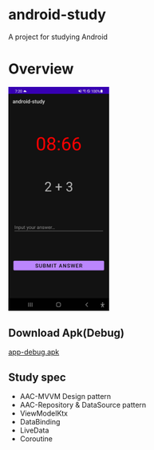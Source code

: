 # android-study
A project for studying Android

# Overview
<img src="imgs/screenshot.jpg?raw=true" width="40%" height="40%" />

## Download Apk(Debug)
[app-debug.apk](apk/app-debug.apk?raw=true)

## Study spec
* AAC-MVVM Design pattern
* AAC-Repository & DataSource pattern
* ViewModelKtx
* DataBinding
* LiveData
* Coroutine
